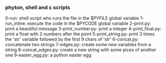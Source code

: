 ### phyton, shell and c scripts

0-run: shell script who runs the file in the $PYFILE global variable
1-run_inline: execute the code in the $PYCODE global variable
2-print.py: print a beautiful message
3-print_number.py: print a integer
4-print_float.py: print a float with 2 numbers after the point
5-print_string.py: print 3 times the 'str' variable followed by the first 9 chars of 'str'
6-concat.py: concatenate two strings
7-edges.py: create some new variables from a string
8-concat_edges.py: create a new string with some pices of another one
9-easter_egg.py: a python easter egg

